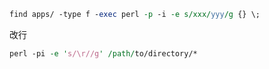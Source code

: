 
```perl
find apps/ -type f -exec perl -p -i -e s/xxx/yyy/g {} \;
```

改行
```perl
perl -pi -e 's/\r//g' /path/to/directory/*
```
